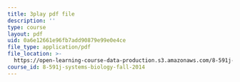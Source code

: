 ```yaml
---
title: 3play pdf file
description: ''
type: course
layout: pdf
uid: 0a6e12661e96fb7add90879e99e0e4ce
file_type: application/pdf
file_location: >-
  https://open-learning-course-data-production.s3.amazonaws.com/8-591j-systems-biology-fall-2014/0a6e12661e96fb7add90879e99e0e4ce_lLY1u2aghIQ.pdf
course_id: 8-591j-systems-biology-fall-2014
---
```


